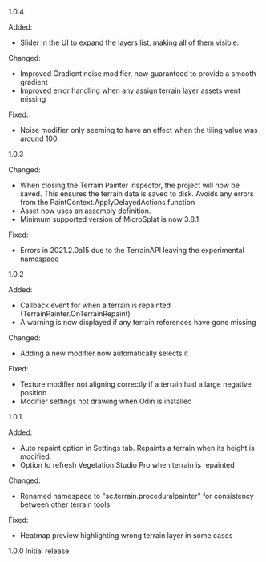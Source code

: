 1.0.4

Added:
- Slider in the UI to expand the layers list, making all of them visible.

Changed:
- Improved Gradient noise modifier, now guaranteed to provide a smooth gradient
- Improved error handling when any assign terrain layer assets went missing

Fixed:
- Noise modifier only seeming to have an effect when the tiling value was around 100.

1.0.3

Changed:
- When closing the Terrain Painter inspector, the project will now be saved. This ensures the terrain data is saved to disk. Avoids any errors from the PaintContext.ApplyDelayedActions function
- Asset now uses an assembly definition.
- Minimum supported version of MicroSplat is now 3.8.1

Fixed:
- Errors in 2021.2.0a15 due to the TerrainAPI leaving the experimental namespace

1.0.2

Added:
- Callback event for when a terrain is repainted (TerrainPainter.OnTerrainRepaint)
- A warning is now displayed if any terrain references have gone missing

Changed:
- Adding a new modifier now automatically selects it

Fixed:
- Texture modifier not aligning correctly if a terrain had a large negative position
- Modifier settings not drawing when Odin is installed

1.0.1

Added:
- Auto repaint option in Settings tab. Repaints a terrain when its height is modified.
- Option to refresh Vegetation Studio Pro when terrain is repainted

Changed:
- Renamed namespace to "sc.terrain.proceduralpainter" for consistency between other terrain tools

Fixed:
- Heatmap preview highlighting wrong terrain layer in some cases

1.0.0
Initial release
